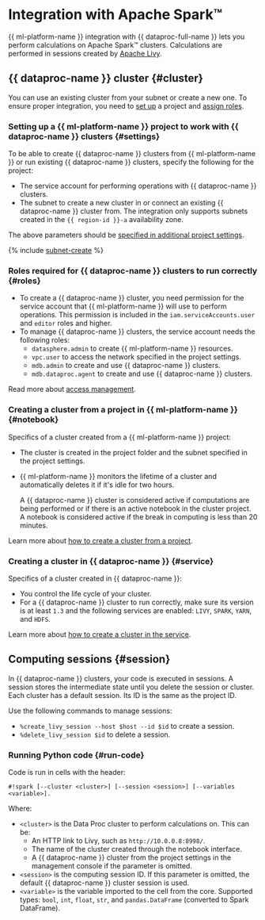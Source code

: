 # Integration with Apache Spark™

{{ ml-platform-name }} integration with {{ dataproc-full-name }} lets you perform calculations on Apache Spark™ clusters. Calculations are performed in sessions created by [Apache Livy](https://livy.apache.org/).

## {{ dataproc-name }} cluster {#cluster}

You can use an existing cluster from your subnet or create a new one. To ensure proper integration, you need to [set up](#settings) a project and [assign roles](#roles).

### Setting up a {{ ml-platform-name }} project to work with {{ dataproc-name }} clusters {#settings}

To be able to create {{ dataproc-name }} clusters from {{ ml-platform-name }} or run existing {{ dataproc-name }} clusters, specify the following for the project:
* The service account for performing operations with {{ dataproc-name }} clusters.
* The subnet to create a new cluster in or connect an existing {{ dataproc-name }} cluster from. The integration only supports subnets created in the `{{ region-id }}-a` availability zone.

The above parameters should be [specified in additional project settings](../operations/data-proc-integration.md#settings).

{% include [subnet-create](../../_includes/subnet-create.md) %}

### Roles required for {{ dataproc-name }} clusters to run correctly {#roles}

* To create a {{ dataproc-name }} cluster, you need permission for the service account that {{ ml-platform-name }} will use to perform operations. This permission is included in the `iam.serviceAccounts.user` and `editor` roles and higher.
* To manage {{ dataproc-name }} clusters, the service account needs the following roles:
    * `datasphere.admin` to create {{ ml-platform-name }} resources. 
    * `vpc.user` to access the network specified in the project settings.
    * `mdb.admin` to create and use {{ dataproc-name }} clusters.
    * `mdb.dataproc.agent` to create and use {{ dataproc-name }} clusters.

Read more about [access management](../security/index.md).

### Creating a cluster from a project in {{ ml-platform-name }} {#notebook}

Specifics of a cluster created from a {{ ml-platform-name }} project:
* The cluster is created in the project folder and the subnet specified in the project settings.
* {{ ml-platform-name }} monitors the lifetime of a cluster and automatically deletes it if it's idle for two hours.

   A {{ dataproc-name }} cluster is considered active if computations are being performed or if there is an active notebook in the cluster project. A notebook is considered active if the break in computing is less than 20 minutes.

Learn more about [how to create a cluster from a project](../operations/data-proc-integration.md#notebook).

### Creating a cluster in {{ dataproc-name }} {#service}

Specifics of a cluster created in {{ dataproc-name }}:
* You control the life cycle of your cluster.
* For a {{ dataproc-name }} cluster to run correctly, make sure its version is at least `1.3` and the following services are enabled: `LIVY`, `SPARK`, `YARN`, and `HDFS`.

Learn more about [how to create a cluster in the service](../operations/data-proc-integration.md#console).

## Computing sessions {#session}

In {{ dataproc-name }} clusters, your code is executed in sessions. A session stores the intermediate state until you delete the session or cluster. Each cluster has a default session. Its ID is the same as the project ID.

Use the following commands to manage sessions:
* `%create_livy_session --host $host --id $id` to create a session.
* `%delete_livy_session $id` to delete a session.

### Running Python code {#run-code}

Code is run in cells with the header:

```
#!spark [--cluster <cluster>] [--session <session>] [--variables <variable>].
```

Where:

* `<cluster>` is the Data Proc cluster to perform calculations on. This can be:
   * An HTTP link to Livy, such as `http://10.0.0.8:8998/`.
   * The name of the cluster created through the notebook interface.
   * A {{ dataproc-name }} cluster from the project settings in the management console if the parameter is omitted.
* `<session>` is the computing session ID. If this parameter is omitted, the default {{ dataproc-name }} cluster session is used.
* `<variable>` is the variable imported to the cell from the core. Supported types: `bool`, `int`, `float`, `str`, and `pandas.DataFrame` (converted to Spark DataFrame).